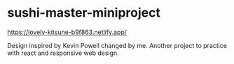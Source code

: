 # sushi-master-miniproject

https://lovely-kitsune-b9f863.netlify.app/

Design inspired by Kevin Powell changed by me. Another project to practice with react and responsive web design.
